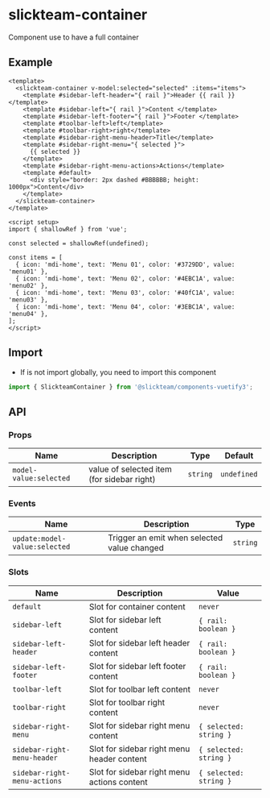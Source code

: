 # slickteam-container

Component use to have a full container

## Example

```vue
<template>
  <slickteam-container v-model:selected="selected" :items="items">
    <template #sidebar-left-header="{ rail }">Header {{ rail }}</template>
    <template #sidebar-left="{ rail }">Content </template>
    <template #sidebar-left-footer="{ rail }">Footer </template>
    <template #toolbar-left>left</template>
    <template #toolbar-right>right</template>
    <template #sidebar-right-menu-header>Title</template>
    <template #sidebar-right-menu="{ selected }">
      {{ selected }}
    </template>
    <template #sidebar-right-menu-actions>Actions</template>
    <template #default>
      <div style="border: 2px dashed #BBBBBB; height: 1000px">Content</div>
    </template>
  </slickteam-container>
</template>

<script setup>
import { shallowRef } from 'vue';

const selected = shallowRef(undefined);

const items = [
  { icon: 'mdi-home', text: 'Menu 01', color: '#3729DD', value: 'menu01' },
  { icon: 'mdi-home', text: 'Menu 02', color: '#4EBC1A', value: 'menu02' },
  { icon: 'mdi-home', text: 'Menu 03', color: '#40fC1A', value: 'menu03' },
  { icon: 'mdi-home', text: 'Menu 04', color: '#3EBC1A', value: 'menu04' },
];
</script>
```

## Import

- If is not import globally, you need to import this component

```js
import { SlickteamContainer } from '@slickteam/components-vuetify3';
```

## API

### Props

| Name                   | Description                                | Type     | Default     |
| ---------------------- | ------------------------------------------ | -------- | ----------- |
| `model-value:selected` | value of selected item (for sidebar right) | `string` | `undefined` |

### Events

| Name                          | Description                                 | Type     |
| ----------------------------- | ------------------------------------------- | -------- |
| `update:model-value:selected` | Trigger an emit when selected value changed | `string` |

### Slots

| Name                         | Description                                 | Value                  |
| ---------------------------- | ------------------------------------------- | ---------------------- |
| `default`                    | Slot for container content                  | `never`                |
| `sidebar-left`               | Slot for sidebar left content               | `{ rail: boolean }`    |
| `sidebar-left-header`        | Slot for sidebar left header content        | `{ rail: boolean }`    |
| `sidebar-left-footer`        | Slot for sidebar left footer content        | `{ rail: boolean }`    |
| `toolbar-left`               | Slot for toolbar left content               | `never`                |
| `toolbar-right`              | Slot for toolbar right content              | `never`                |
| `sidebar-right-menu`         | Slot for sidebar right menu content         | `{ selected: string }` |
| `sidebar-right-menu-header`  | Slot for sidebar right menu header content  | `{ selected: string }` |
| `sidebar-right-menu-actions` | Slot for sidebar right menu actions content | `{ selected: string }` |
